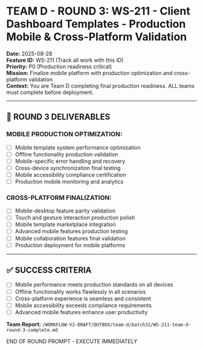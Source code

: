 # TEAM D - ROUND 3: WS-211 - Client Dashboard Templates - Production Mobile & Cross-Platform Validation

**Date:** 2025-08-28  
**Feature ID:** WS-211 (Track all work with this ID)  
**Priority:** P0 (Production readiness critical)  
**Mission:** Finalize mobile platform with production optimization and cross-platform validation  
**Context:** You are Team D completing final production readiness. ALL teams must complete before deployment.

---

## 🎯 ROUND 3 DELIVERABLES

### **MOBILE PRODUCTION OPTIMIZATION:**
- [ ] Mobile template system performance optimization
- [ ] Offline functionality production validation
- [ ] Mobile-specific error handling and recovery
- [ ] Cross-device synchronization final testing
- [ ] Mobile accessibility compliance certification
- [ ] Production mobile monitoring and analytics

### **CROSS-PLATFORM FINALIZATION:**
- [ ] Mobile-desktop feature parity validation
- [ ] Touch and gesture interaction production polish
- [ ] Mobile template marketplace integration
- [ ] Advanced mobile features production testing
- [ ] Mobile collaboration features final validation
- [ ] Production deployment for mobile platforms

---

## ✅ SUCCESS CRITERIA

- [ ] Mobile performance meets production standards on all devices
- [ ] Offline functionality works flawlessly in all scenarios
- [ ] Cross-platform experience is seamless and consistent
- [ ] Mobile accessibility exceeds compliance requirements
- [ ] Advanced mobile features enhance user productivity

**Team Report:** `/WORKFLOW-V2-DRAFT/OUTBOX/team-d/batch32/WS-211-team-d-round-3-complete.md`

END OF ROUND PROMPT - EXECUTE IMMEDIATELY